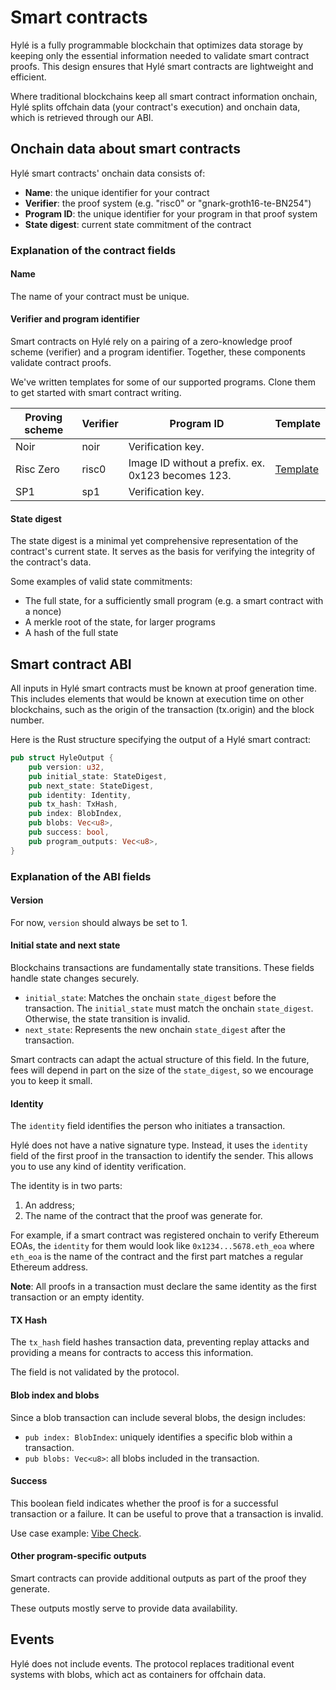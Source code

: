 # Smart contracts

Hylé is a fully programmable blockchain that optimizes data storage by keeping only the essential information needed to validate smart contract proofs. This design ensures that Hylé smart contracts are lightweight and efficient.

Where traditional blockchains keep all smart contract information onchain, Hylé splits offchain data (your contract's execution) and onchain data, which is retrieved through our ABI.

## Onchain data about smart contracts

Hylé smart contracts' onchain data consists of:

- **Name**: the unique identifier for your contract
- **Verifier**: the proof system (e.g. "risc0" or "gnark-groth16-te-BN254")
- **Program ID**: the unique identifier for your program in that proof system
- **State digest**: current state commitment of the contract

### Explanation of the contract fields

#### Name

The name of your contract must be unique.

#### Verifier and program identifier

Smart contracts on Hylé rely on a pairing of a zero-knowledge proof scheme (verifier) and a program identifier. Together, these components validate contract proofs.

We've written templates for some of our supported programs. Clone them to get started with smart contract writing.

| Proving scheme | Verifier | Program ID | Template                                       |
|----------------|----------|---------------------------------------------------|---|
| Noir           | noir     | Verification key.                                 |   |
| Risc Zero      | risc0    | Image ID without a prefix. ex. 0x123 becomes 123. | [Template](https://github.com/Hyle-org/risc0-template)  |
| SP1            | sp1      | Verification key.                                 |   |

<!--- **Cairo**: Cairo smart contracts will be identified by their Class Hash in the future.
- **Groth16**: Groth16 programs require a trusted ceremony. As such, their identifier is the verifying key corresponding to the matching private key, which will be unique for each program & ceremony.-->

#### State digest

The state digest is a minimal yet comprehensive representation of the contract's current state. It serves as the basis for verifying the integrity of the contract's data.

Some examples of valid state commitments:

- The full state, for a sufficiently small program (e.g. a smart contract with a nonce)
- A merkle root of the state, for larger programs
- A hash of the full state

## Smart contract ABI

All inputs in Hylé smart contracts must be known at proof generation time. This includes elements that would be known at execution time on other blockchains, such as the origin of the transaction (tx.origin) and the block number.

Here is the Rust structure specifying the output of a Hylé smart contract:

```rust
pub struct HyleOutput {
    pub version: u32,
    pub initial_state: StateDigest,
    pub next_state: StateDigest,
    pub identity: Identity,
    pub tx_hash: TxHash,
    pub index: BlobIndex,
    pub blobs: Vec<u8>,
    pub success: bool,
    pub program_outputs: Vec<u8>,
}
```

### Explanation of the ABI fields

#### Version

For now, `version` should always be set to 1.

#### Initial state and next state

Blockchains transactions are fundamentally state transitions. These fields handle state changes securely.

- `initial_state`: Matches the onchain `state_digest` before the transaction. The `initial_state` must match the onchain `state_digest`. Otherwise, the state transition is invalid.
- `next_state`: Represents the new onchain `state_digest` after the transaction.

Smart contracts can adapt the actual structure of this field. In the future, fees will depend in part on the size of the `state_digest`, so we encourage you to keep it small.

#### Identity

The `identity` field identifies the person who initiates a transaction.

Hylé does not have a native signature type. Instead, it uses the `identity` field of the first proof in the transaction to identify the sender. This allows you to use any kind of identity verification.

The identity is in two parts:

1. An address;
1. The name of the contract that the proof was generate for.

For example, if a smart contract was registered onchain to verify Ethereum EOAs, the `identity` for them would look like `0x1234...5678.eth_eoa` where `eth_eoa` is the name of the contract and the first part matches a regular Ethereum address.

**Note**: All proofs in a transaction must declare the same identity as the first transaction or an empty identity.

#### TX Hash

The `tx_hash` field hashes transaction data, preventing replay attacks and providing a means for contracts to access this information.

The field is not validated by the protocol.

#### Blob index and blobs

Since a blob transaction can include several blobs, the design includes:

- `pub index: BlobIndex`: uniquely identifies a specific blob within a transaction.
- `pub blobs: Vec<u8>`: all blobs included in the transaction.

#### Success

This boolean field indicates whether the proof is for a successful transaction or a failure. It can be useful to prove that a transaction is invalid.

Use case example: [Vibe Check](https://github.com/Hyle-org/vibe-check/blob/main/cairo-reco-smile/src/lib.cairo#L297).

#### Other program-specific outputs

Smart contracts can provide additional outputs as part of the proof they generate.

These outputs mostly serve to provide data availability.

## Events

Hylé does not include events. The protocol replaces traditional event systems with blobs, which act as containers for offchain data.

